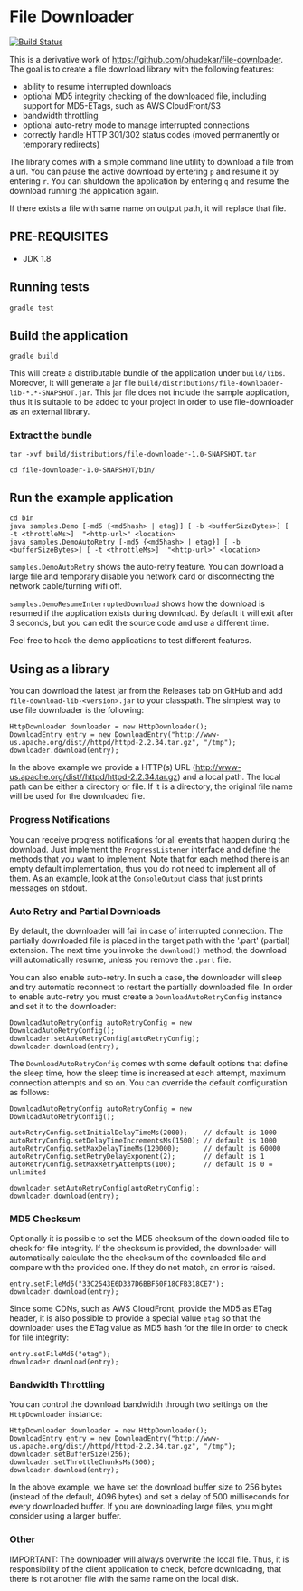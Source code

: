 File Downloader
===============

[![Build Status](https://travis-ci.org/chris-geek/file-downloader.svg?branch=master)](https://travis-ci.org/chris-geek/file-downloader)

This is a derivative work of https://github.com/phudekar/file-downloader.
The goal is to create a file download library with the following features:

- ability to resume interrupted downloads
- optional MD5 integrity checking of the downloaded file, including support for MD5-ETags, such as AWS CloudFront/S3 
- bandwidth throttling
- optional auto-retry mode to manage interrupted connections
- correctly handle HTTP 301/302 status codes (moved permanently or temporary redirects) 

The library comes with a simple command line utility to download a file from a url. 
You can pause the active download by entering `p` and resume it by entering `r`.
You can shutdown the application by entering `q` and resume the download running the application again.

If there exists a file with same name on output path, it will replace that file.

## PRE-REQUISITES

- JDK 1.8

## Running tests
```
gradle test

```

## Build the application
```
gradle build

```

This will create a distributable bundle of the application under `build/libs`.
Moreover, it will generate a jar file `build/distributions/file-downloader-lib-*.*-SNAPSHOT.jar`.
This jar file does not include the sample application, thus it is suitable to be added to your
project in order to use file-downloader as an external library.

### Extract the bundle

```
tar -xvf build/distributions/file-downloader-1.0-SNAPSHOT.tar

cd file-downloader-1.0-SNAPSHOT/bin/

```

## Run the example application

    cd bin
    java samples.Demo [-md5 {<md5hash> | etag}] [ -b <bufferSizeBytes>] [ -t <throttleMs>]  "<http-url>" <location>
    java samples.DemoAutoRetry [-md5 {<md5hash> | etag}] [ -b <bufferSizeBytes>] [ -t <throttleMs>]  "<http-url>" <location>

`samples.DemoAutoRetry` shows the auto-retry feature. You can download a large file and temporary disable you network card
or disconnecting the network cable/turning wifi off.

`samples.DemoResumeInterruptedDownload` shows how the download is resumed if the application exists during download.
By default it will exit after 3 seconds, but you can edit the source code and use a different time.  

Feel free to hack the demo applications to test different features.
    
## Using as a library

You can download the latest jar from the Releases tab on GitHub and add `file-download-lib-<version>.jar` to your classpath.
The simplest way to use file downloader is the following:

    HttpDownloader downloader = new HttpDownloader();
    DownloadEntry entry = new DownloadEntry("http://www-us.apache.org/dist//httpd/httpd-2.2.34.tar.gz", "/tmp");
    downloader.download(entry);
    
In the above example we provide a HTTP(s) URL (http://www-us.apache.org/dist//httpd/httpd-2.2.34.tar.gz) and
a local path. The local path can be either a directory or file. If it is a directory, the original file name will
be used for the downloaded file.

### Progress Notifications

You can receive progress notifications for all events that happen during the download.
Just implement the `ProgressListener` interface and define the methods that you want to implement.
Note that for each method there is an empty default implementation, thus you do not need to implement
all of them. As an example, look at the `ConsoleOutput` class that just prints messages on stdout.

### Auto Retry and Partial Downloads

By default, the downloader will fail in case of interrupted connection. The partially downloaded file
is placed in the target path with the '.part' (partial) extension. The next time you invoke the
`download()` method, the download will automatically resume, unless you remove the `.part` file.

You can also enable auto-retry. In such a case, the downloader will sleep and try automatic reconnect
to restart the partially downloaded file.
In order to enable auto-retry you must create a `DownloadAutoRetryConfig` instance and set it to the
downloader:

    DownloadAutoRetryConfig autoRetryConfig = new DownloadAutoRetryConfig();
    downloader.setAutoRetryConfig(autoRetryConfig); 
    downloader.download(entry);

The `DownloadAutoRetryConfig` comes with some default options that define the sleep time, how the sleep
time is increased at each attempt, maximum connection attempts and so on. You can override the default
configuration as follows:

    DownloadAutoRetryConfig autoRetryConfig = new DownloadAutoRetryConfig();
    
    autoRetryConfig.setInitialDelayTimeMs(2000);    // default is 1000
    autoRetryConfig.setDelayTimeIncrementsMs(1500); // default is 1000
    autoRetryConfig.setMaxDelayTimeMs(120000);      // default is 60000            
    autoRetryConfig.setRetryDelayExponent(2);       // default is 1     
    autoRetryConfig.setMaxRetryAttempts(100);       // default is 0 = unlimited
    
    downloader.setAutoRetryConfig(autoRetryConfig); 
    downloader.download(entry);

### MD5 Checksum

Optionally it is possible to set the MD5 checksum of the downloaded file to check for file integrity.
If the checksum is provided, the downloader will automatically calculate the the checksum of the 
downloaded file and compare with the provided one. If they do not match, an error is raised.

    entry.setFileMd5("33C2543E6D337D6BBF50F18CFB318CE7");
    downloader.download(entry);
  
Since some CDNs, such as AWS CloudFront, provide the MD5 as ETag header, it is also possible to provide
a special value `etag` so that the downloader uses the ETag value as MD5 hash for the file in order to
check for file integrity: 

    entry.setFileMd5("etag");
    downloader.download(entry);

### Bandwidth Throttling

You can control the download bandwidth through two settings on the `HttpDownloader` instance:
   
    HttpDownloader downloader = new HttpDownloader();
    DownloadEntry entry = new DownloadEntry("http://www-us.apache.org/dist//httpd/httpd-2.2.34.tar.gz", "/tmp");
    downloader.setBufferSize(256);
    downloader.setThrottleChunksMs(500);
    downloader.download(entry);
    
In the above example, we have set the download buffer size to 256 bytes (instead of the default, 4096 bytes) and
set a delay of 500 milliseconds for every downloaded buffer.
If you are downloading large files, you might consider using a larger buffer.

### Other

IMPORTANT: The downloader will always overwrite the local file. Thus, it is responsibility of the client application to check,
before downloading, that there is not another file with the same name on the local disk.

